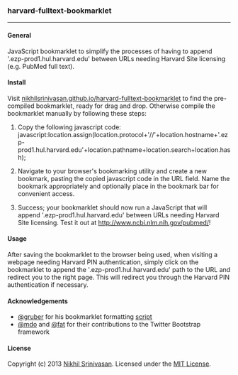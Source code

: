 ### harvard-fulltext-bookmarklet
---

#### **General**
JavaScript bookmarklet to simplify the processes of having to append '.ezp-prod1.hul.harvard.edu' between URLs needing Harvard Site licensing (e.g. PubMed full text).

#### **Install**
Visit [nikhilsrinivasan.github.io/harvard-fulltext-bookmarklet](nikhilsrinivasan.github.com/harvard-fulltext-bookmarklet) to find the pre-compiled bookmarklet, ready for drag and drop. Otherwise compile the bookmarklet manually by following these steps:

1. Copy the following javascript code: javascript:location.assign(location.protocol+'//'+location.hostname+'.ezp-prod1.hul.harvard.edu'+location.pathname+location.search+location.hash);

2. Navigate to your browser's bookmarking utility and create a new bookmark, pasting the copied javascript code in the URL field. Name the bookmark appropriately and optionally place in the bookmark bar for convenient access.

3. Success; your bookmarklet should now run a JavaScript that will append '.ezp-prod1.hul.harvard.edu' between URLs needing Harvard Site licensing. Test it out at http://www.ncbi.nlm.nih.gov/pubmed/!

#### **Usage**
After saving the bookmarklet to the browser being used, when visiting a webpage needing Harvard PIN authentication, simply click on the bookmarklet to append the '.ezp-prod1.hul.harvard.edu' path to the URL and redirect you to the right page. This will redirect you through the Harvard PIN authentication if necessary.

#### **Acknowledgements**
* [@gruber](twitter.com/gruber) for his bookmarklet formatting [script](http://daringfireball.net/2007/03/javascript_bookmarklet_builder)
* [@mdo](twitter.com/mdo) and [@fat](twitter.com/fat) for their contributions to the Twitter Bootstrap framework

#### **License**
Copyright (c) 2013 [Nikhil Srinivasan](https://github.com/nikhilsrinivasan). Licensed under the [MIT License](https://github.com/nikhilsrinivasan/harvard-fulltext-bookmarklet/blob/master/LICENSE).

